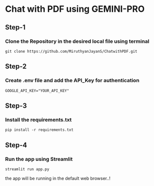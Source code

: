# Chat with PDF using GEMINI-PRO
## Step-1
### Clone the Repository in the desired local file using terminal
```
git clone https://github.com/MiruthyanJayanS/ChatwithPDF.git
```
## Step-2
### Create .env file and add the API_Key for authentication
```
GOOGLE_API_KEY="YOUR_API_KEY"
```
## Step-3
### Install the requirements.txt 
```
pip install -r requirements.txt
```
## Step-4
### Run the app using Streamlit
```
streamlit run app.py
```
the app will be running in the default web browser..!



